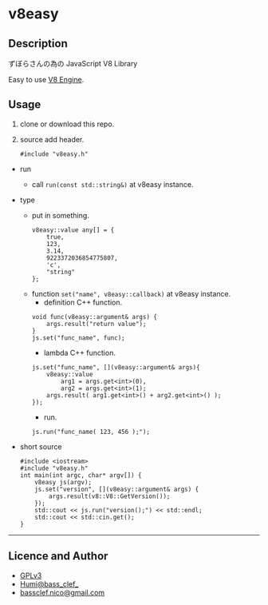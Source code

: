 v8easy
===

## Description
ずぼらさんの為の JavaScript V8 Library

Easy to use [V8 Engine](https://v8.dev/).

## Usage
1. clone or download this repo.
2. source add header.

    `
        #include "v8easy.h"
    `
- run
    - call `run(const std::string&)` at v8easy instance.
- type
    - put in something.
        ```
	    v8easy::value any[] = {
            true,
            123,
            3.14,
            9223372036854775807,
            'c',
            "string"
        };
        ```
    - function `set("name", v8easy::callback)` at v8easy instance.
        - definition C++ function.
        ```
        void func(v8easy::argument& args) {
            args.result("return value");
        }
        js.set("func_name", func);
        ```
        - lambda C++ function.
        ```
        js.set("func_name", [](v8easy::argument& args){
            v8easy::value
                arg1 = args.get<int>(0),
                arg2 = args.get<int>(1);
            args.result( arg1.get<int>() + arg2.get<int>() );
        });
        ```
        - run.
        ```
        js.run("func_name( 123, 456 );");
        ```

- short source
    ```
    #include <iostream>
    #include "v8easy.h"
    int main(int argc, char* argv[]) {
        v8easy js(argv);
        js.set("version", [](v8easy::argument& args) {
        	args.result(v8::V8::GetVersion());
        });
    	std::cout << js.run("version();") << std::endl;
    	std::cout << std::cin.get();
    }
    ```
___
## Licence and Author
- [GPLv3](http://www.gnu.org/licenses/gpl-3.0.txt) 
- [Humi@bass_clef_](https://twitter.com/bass_clef_)
- bassclef.nico@gmail.com  

